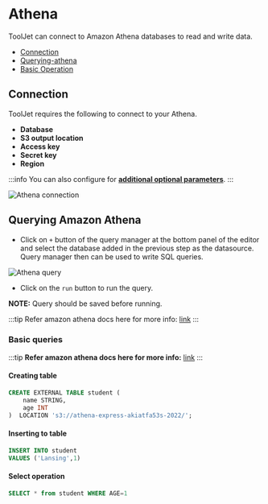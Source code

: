 
# Athena

ToolJet can connect to Amazon Athena databases to read and write data. 

- [Connection](#connection)
- [Querying-athena](#querying-amazon-athena)
- [Basic Operation](#basic-queries)

## Connection

ToolJet requires the following to connect to your Athena.

- **Database**
- **S3 output location**
- **Access key**
- **Secret key**
- **Region**

:::info
You can also configure for **[additional optional parameters](https://github.com/ghdna/athena-express)**.
:::


<img className="screenshot-full" src="/img/datasource-reference/athena/athena-connection.png" alt="Athena connection" />


## Querying Amazon Athena

- Click on `+` button of the query manager at the bottom panel of the editor and select the database added in the previous step as the datasource. Query manager then can be used to write SQL queries.


<img className="screenshot-full" src="/img/datasource-reference/athena/athena-query.png" alt="Athena query" />


- Click on the `run` button to run the query. 

**NOTE:** Query should be saved before running.

:::tip
Refer amazon athena docs here for more info: [link](https://docs.aws.amazon.com/athena/latest/ug/what-is.html)
:::

### Basic queries

:::tip
**Refer amazon athena docs here for more info:** [link](https://docs.aws.amazon.com/athena/latest/ug/what-is.html)
:::

#### Creating table 


```sql
CREATE EXTERNAL TABLE student (
    name STRING,
    age INT
)  LOCATION 's3://athena-express-akiatfa53s-2022/';
```

#### Inserting to table

```sql
INSERT INTO student
VALUES ('Lansing',1)
```

#### Select operation

```sql
SELECT * from student WHERE AGE=1
```